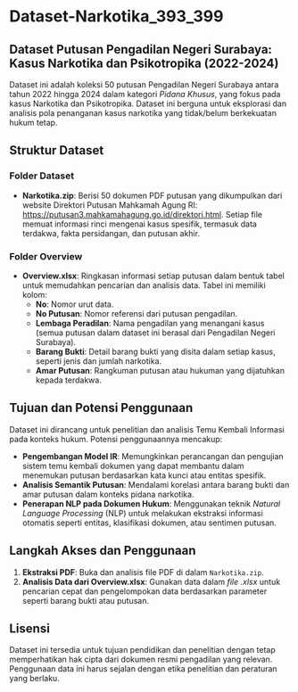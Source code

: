 # Dataset-Narkotika_393_399

## Dataset Putusan Pengadilan Negeri Surabaya: Kasus Narkotika dan Psikotropika (2022-2024)

Dataset ini adalah koleksi 50 putusan Pengadilan Negeri Surabaya antara tahun 2022 hingga 2024 dalam kategori _Pidana Khusus_, yang fokus pada kasus Narkotika dan Psikotropika. Dataset ini berguna untuk eksplorasi dan analisis pola penanganan kasus narkotika yang tidak/belum berkekuatan hukum tetap.

## Struktur Dataset

### Folder Dataset
- **Narkotika.zip**: Berisi 50 dokumen PDF putusan yang dikumpulkan dari website Direktori Putusan Mahkamah Agung RI: https://putusan3.mahkamahagung.go.id/direktori.html. Setiap file memuat informasi rinci mengenai kasus spesifik, termasuk data terdakwa, fakta persidangan, dan putusan akhir. 

### Folder Overview
- **Overview.xlsx**: Ringkasan informasi setiap putusan dalam bentuk tabel untuk memudahkan pencarian dan analisis data. Tabel ini memiliki kolom:
  - **No**: Nomor urut data.
  - **No Putusan**: Nomor referensi dari putusan pengadilan.
  - **Lembaga Peradilan**: Nama pengadilan yang menangani kasus (semua putusan dalam dataset ini berasal dari Pengadilan Negeri Surabaya).
  - **Barang Bukti**: Detail barang bukti yang disita dalam setiap kasus, seperti jenis dan jumlah narkotika.
  - **Amar Putusan**: Rangkuman putusan atau hukuman yang dijatuhkan kepada terdakwa.

## Tujuan dan Potensi Penggunaan

Dataset ini dirancang untuk penelitian dan analisis Temu Kembali Informasi pada konteks hukum. Potensi penggunaannya mencakup:
- **Pengembangan Model IR**: Memungkinkan perancangan dan pengujian sistem temu kembali dokumen yang dapat membantu dalam menemukan putusan berdasarkan kata kunci atau entitas spesifik.
- **Analisis Semantik Putusan**: Mendalami korelasi antara barang bukti dan amar putusan dalam konteks pidana narkotika.
- **Penerapan NLP pada Dokumen Hukum**: Menggunakan teknik _Natural Language Processing_ (NLP) untuk melakukan ekstraksi informasi otomatis seperti entitas, klasifikasi dokumen, atau sentimen putusan.
  
## Langkah Akses dan Penggunaan

1. **Ekstraksi PDF**: Buka dan analisis file PDF di dalam `Narkotika.zip`.
2. **Analisis Data dari Overview.xlsx**: Gunakan data dalam _file .xlsx_ untuk pencarian cepat dan pengelompokan data berdasarkan parameter seperti barang bukti atau putusan.

## Lisensi

Dataset ini tersedia untuk tujuan pendidikan dan penelitian dengan tetap memperhatikan hak cipta dari dokumen resmi pengadilan yang relevan. Penggunaan data ini harus sejalan dengan etika penelitian dan peraturan yang berlaku.
